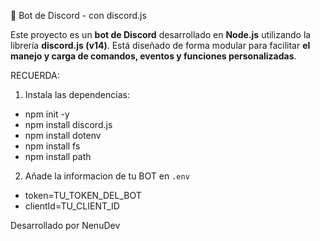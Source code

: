 🤖 Bot de Discord - con discord.js    

Este proyecto es un **bot de Discord** desarrollado en **Node.js** utilizando la librería **discord.js (v14)**. Está diseñado de forma modular para facilitar **el manejo y carga de comandos, eventos y funciones personalizadas**.

RECUERDA:

1. Instala las dependencias:

- npm init -y
- npm install discord.js
- npm install dotenv
- npm install fs
- npm install path

2. Añade la informacion de tu BOT en `.env `
- token=TU_TOKEN_DEL_BOT
- clientId=TU_CLIENT_ID

Desarrollado por NenuDev
